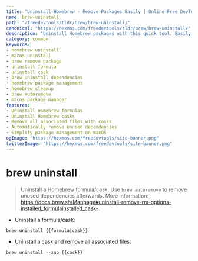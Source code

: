 ```yaml
---
title: "Uninstall Homebrew - Remove Packages Easily | Online Free DevTools by Hexmos"
name: brew-uninstall
path: "/freedevtools/tldr/brew/brew-uninstall/"
canonical: "https://hexmos.com/freedevtools/tldr/brew/brew-uninstall/"
description: "Uninstall Homebrew packages with this quick tool. Easily remove formulas and casks and cleanup unused dependencies. Free online tool, no registration required."
category: common
keywords:
- homebrew uninstall
- macos uninstall
- brew remove package
- uninstall formula
- uninstall cask
- brew uninstall dependencies
- homebrew package management
- homebrew cleanup
- brew autoremove
- macos package manager
features:
- Uninstall Homebrew formulas
- Uninstall Homebrew casks
- Remove all associated files with casks
- Automatically remove unused dependencies
- Simplify package management on macOS
ogImage: "https://hexmos.com/freedevtools/site-banner.png"
twitterImage: "https://hexmos.com/freedevtools/site-banner.png"
---
```


# brew uninstall

> Uninstall a Homebrew formula/cask.
> Use `brew autoremove` to remove unused dependencies afterwards.
> More information: <https://docs.brew.sh/Manpage#uninstall-remove-rm-options-installed_formulainstalled_cask->.

- Uninstall a formula/cask:

`brew uninstall {{formula|cask}}`

- Uninstall a cask and remove all associated files:

`brew uninstall --zap {{cask}}`

